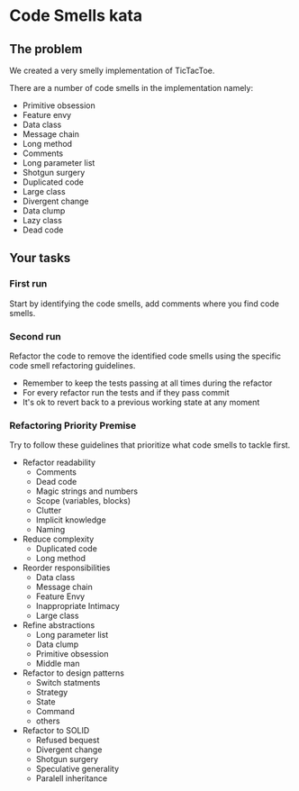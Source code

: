# Code Smells kata

## The problem

We created a very smelly implementation of TicTacToe.

There are a number of code smells in the implementation namely:

- Primitive obsession
- Feature envy
- Data class
- Message chain
- Long method
- Comments
- Long parameter list
- Shotgun surgery
- Duplicated code
- Large class
- Divergent change
- Data clump
- Lazy class
- Dead code

## Your tasks

### First run

Start by identifying the code smells, add comments where you find code smells.

### Second run

Refactor the code to remove the identified code smells using the specific code smell refactoring guidelines.

- Remember to keep the tests passing at all times during the refactor
- For every refactor run the tests and if they pass commit
- It's ok to revert back to a previous working state at any moment

### Refactoring Priority Premise

Try to follow these guidelines that prioritize what code smells to tackle first.

- Refactor readability
  - Comments
  - Dead code
  - Magic strings and numbers
  - Scope (variables, blocks)
  - Clutter
  - Implicit knowledge
  - Naming
- Reduce complexity
  - Duplicated code
  - Long method
- Reorder responsibilities
  - Data class
  - Message chain
  - Feature Envy
  - Inappropriate Intimacy
  - Large class
- Refine abstractions
  - Long parameter list
  - Data clump
  - Primitive obsession
  - Middle man
- Refactor to design patterns
  - Switch statments
  - Strategy
  - State
  - Command
  - others
- Refactor to SOLID
  - Refused bequest
  - Divergent change
  - Shotgun surgery
  - Speculative generality
  - Paralell inheritance
